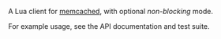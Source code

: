 A Lua client for [memcached][], with optional *non-blocking* mode.

For example usage, see the API documentation and test suite.

[memcached]: http://memcached.org/
